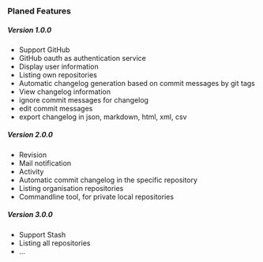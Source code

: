 ### Planed Features

##### Version 1.0.0
- Support GitHub
- GitHub oauth as authentication service
- Display user information
- Listing own repositories
- Automatic changelog generation based on commit messages by git tags
- View changelog information
- ignore commit messages for changelog
- edit commit messages
- export changelog in json, markdown, html, xml, csv

##### Version 2.0.0
- Revision
- Mail notification
- Activity
- Automatic commit changelog in the specific repository
- Listing organisation repositories
- Commandline tool, for private local repositories


##### Version 3.0.0
- Support Stash
- Listing all repositories
- ...